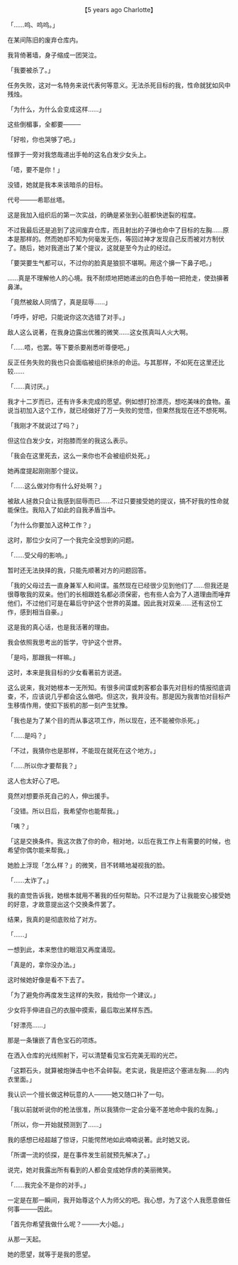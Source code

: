 <p align="center">【5 years ago Charlotte】</p>

「……呜、呜呜。」

在某间陈旧的废弃仓库内。

我背倚著墙，身子缩成一团哭泣。

「我要被杀了。」

任务失败，这对一名特务来说代表何等意义。无法杀死目标的我，性命就犹如风中残烛。

「为什么，为什么会变成这样……」

这些倒楣事，全都要────

「好啦，你也哭够了吧。」

怪罪于一旁对我悠哉递出手帕的这名白发少女头上。

「唔，要不是你！」

没错，她就是我本来该暗杀的目标。

代号────希耶丝塔。

这是我加入组织后的第一次实战，的确是紧张到心脏都快迸裂的程度。

不过我最后还是追到了这间废弃仓库，而且射出的子弹也命中了目标的左胸……原本是那样的。然而她却不知为何毫发无伤，等回过神才发现自己反而被对方制伏了。随后，她对我道出了某个提议，这就是至今为止的经过。

「要哭要生气都可以，不过你的脸真是狼狈不堪啊。用这个擤一下鼻子吧。」

……真是不理解他人的心境。我不耐烦地把她递出的白色手帕一把抢走，使劲擤著鼻涕。

「竟然被敌人同情了，真是屈辱……」

「呼呼，好吧，只能说你这次选错了对手。」

敌人这么说著，在我身边露出优雅的微笑……这女孩真叫人火大啊。

「……唔，也罢。等下要杀要剐悉听尊便吧。」

反正任务失败的我也只会面临被组织抹杀的命运。与其那样，不如死在这里还比较……

「……真讨厌。」

我才十二岁而已，还有许多未完成的愿望。例如想打扮漂亮，想吃美味的食物。虽说当初加入这个工作，就已经做好了万一失败的觉悟，但果然我现在还不想死啊。

「我刚才不就说过了吗？」

但这位白发少女，对抱膝而坐的我这么表示。

「我会在这里死去，这么一来你也不会被组织处死。」

她再度提起刚刚那个提议。

「……这么做对你有什么好处啊？」

被敌人拯救只会让我感到屈辱而已……不过只要接受她的提议，搞不好我的性命就能保住。我陷入了如此的自我矛盾当中。

「为什么你要加入这种工作？」

这时，那位少女问了一个我完全没想到的问题。

「……受父母的影响。」

暂时还无法抉择的我，只能先顺著对方的问题回答。

「我的父母过去一直身兼军人和间谍。虽然现在已经很少见到他们了……但我还是很尊敬我的双亲。他们的长相跟姓名都必须保密，也有些人会为了人道理由而唾弃他们，不过他们可是在幕后守护这个世界的英雄。因此我对双亲……还有这份工作，感到相当自豪。」

这是我的真心话，也是我活著的理由。

我会依照我思考出的哲学，守护这个世界。

「是吗，那跟我一样嘛。」

这时，本来是我目标的少女看著前方说道。

这么说来，我对她根本一无所知。有很多间谍或刺客都会事先对目标的情报彻底调查，不，应该说几乎都会这么做吧。但这次，我并没有。那是因为我害怕对目标产生移情作用，使扣下扳机的那一刻产生犹豫。

「我也是为了某个目的而从事这项工作，所以现在，还不能被你杀死。」

「……是吗？」

「不过，我猜你也是那样，不能现在就死在这个地方。」

「……所以你才要帮我？」

这人也太好心了吧。

竟然对想要杀死自己的人，伸出援手。

「没错。所以日后，我希望你也能帮我。」

「咦？」

「这是交换条件。我这次救了你的命，相对地，以后在我工作上有需要的时候，也希望你偶尔能来帮我。」

她脸上浮现「怎么样？」的微笑，目不转睛地凝视我的脸。

「……太诈了。」

我的直觉告诉我，她根本就用不著我的任何帮助。只不过是为了让我能安心接受她的好意，才故意提出这个交换条件罢了。

结果，我真的是彻底败给了对方。

「……」

一想到此，本来憋住的眼泪又再度涌现。

「真是的，拿你没办法。」

这时候她好像是看不下去了。

「为了避免你再度发生这样的失败，我给你一个建议。」

少女将手伸进自己的衣服中摸索，最后取出某样东西。

「好漂亮……」

那是一条镶嵌了青色宝石的项炼。

在洒入仓库的光线照射下，可以清楚看见宝石完美无瑕的光芒。

「这颗石头，就算被炮弹击中也不会碎裂。老实说，我是把这个塞进左胸……的内衣里面。」

我认识一个擅长做这种玩意的人────她又随口补了一句。

「我以前就听说你的枪法很准，所以我猜你一定会分毫不差地命中我的左胸。」

「所以，你一开始就预测到了……」

我的感想已经超越了惊讶，只能愕然地如此喃喃说著。此时她又说。

「所谓一流的侦探，是在事件发生前就预先解决了。」

说完，她对我露出所有看到的人都会变成她俘虏的美丽微笑。

「……我完全不是你的对手。」

一定是在那一瞬间，我开始尊这个人为师父的吧。我心想，为了这个人我愿意做任何事────因此。

「首先你希望我做什么呢？────大小姐。」

从那一天起。

她的愿望，就等于是我的愿望。

